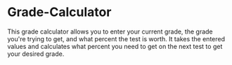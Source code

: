 # Grade-Calculator
This grade calculator allows you to enter your current grade, the grade you're trying to get, and what percent the test is worth. It takes the entered values and calculates what percent you need to get on the next test to get your desired grade. 
